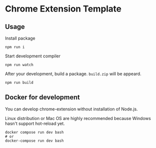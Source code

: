 # Chrome Extension Template

## Usage

Install package

```
npm run i
```

Start development compiler

```
npm run watch
```

After your development, build a package.
`build.zip` will be appeard.

```
npm run build
```

## Docker for development

You can develop chrome-extension without installation of Node.js.

Linux distribution or Mac OS are highly recommended because Windows hasn't support hot-reload yet.

```
docker compose run dev bash
# or
docker-compose run dev bash
```
